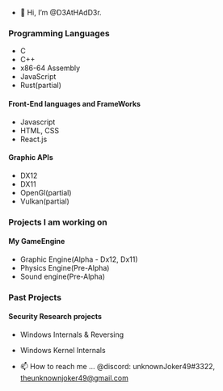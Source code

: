 - 👋 Hi, I’m @D3AtHAdD3r.

### Programming Languages
- C
- C++
- x86-64 Assembly
- JavaScript
- Rust(partial)
  
#### Front-End languages and FrameWorks
- Javascript
- HTML, CSS
- React.js
  
#### Graphic APIs
- DX12
- DX11
- OpenGl(partial)
- Vulkan(partial)

### Projects I am working on

#### My GameEngine
- Graphic Engine(Alpha - Dx12, Dx11)
- Physics Engine(Pre-Alpha)
- Sound engine(Pre-Alpha) 

### Past Projects
#### Security Research projects
- Windows Internals & Reversing
- Windows Kernel Internals

- 📫 How to reach me ... @discord: unknownJoker49#3322,  theunknownjoker49@gmail.com

